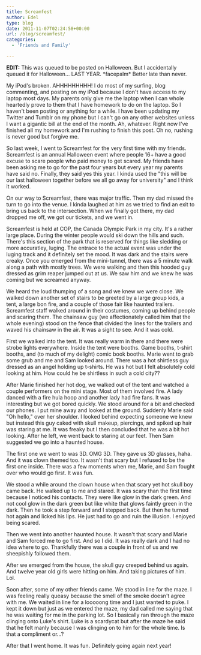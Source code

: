 ```yaml
---
title: Screamfest
author: Edel
type: blog
date: 2011-11-07T02:24:58+00:00
url: /blog/screamfest/
categories:
  - 'Friends and Family'

---
```

**EDIT:** This was queued to be posted on Halloween. But I accidentally queued it for Halloween... LAST YEAR. \*facepalm\* Better late than never.

My iPod's broken. AHHHHHHHHH! I do most of my surfing, blog commenting, and posting on my iPod because I don't have access to my laptop most days. My parents only give me the laptop when I can whole heartedly prove to them that I have homework to do on the laptop. So I haven't been posting or anything for a while. I have been updating my Twitter and Tumblr on my phone but I can't go on any other websites unless I want a gigantic bill at the end of the month. Ah, whatever. Right now I've finished all my homework and I'm rushing to finish this post. Oh no, rushing is never good but forgive me.

So last week, I went to Screamfest for the very first time with my friends. Screamfest is an annual Halloween event where people 16+ have a good excuse to scare people who paid money to get scared. My friends have been asking me to go for the past four years but every year my parents have said no. Finally, they said yes this year. I kinda used the "this will be our last halloween together before we all go away for university" and I think it worked.

On our way to Screamfest, there was major traffic. Then my dad missed the turn to go into the venue. I kinda laughed at him as we tried to find an exit to bring us back to the intersection. When we finally got there, my dad dropped me off, we got our tickets, and we went in.

Screamfest is held at COP, the Canada Olympic Park in my city. It's a rather large place. During the winter people would ski down the hills and such. There's this section of the park that is reserved for things like sledding or more accuratley, luging. The entrace to the actual event was under the luging track and it definitely set the mood. It was dark and the stairs were creaky. Once you emerged from the mini-tunnel, there was a 5 minute walk along a path with mostly trees. We were walking and then this hooded guy dressed as grim reaper jumped out at us. We saw him and we knew he was coming but we screamed anyway.

We heard the loud thumping of a song and we knew we were close. We walked down another set of stairs to be greeted by a large group kids, a tent, a large bon fire, and a couple of those fair like haunted trailers. Screamfest staff walked around in their costumes, coming up behind people and scaring them. The chainsaw guy (we affectionately called him that the whole evening) stood on the fence that divided the lines for the trailers and waved his chainsaw in the air. It was a sight to see. And it was cold.

First we walked into the tent. It was really warm in there and there were strobe lights everywhere. Inside the tent were booths. Game booths, t-shirt booths, and (to much of my delight) comic book booths. Marie went to grab some grub and me and Sam looked around. There was a hot shirtless guy dressed as an angel holding up t-shirts. He was hot but I felt absolutely cold looking at him. How could he be shirtless in such a cold city??

After Marie finished her hot dog, we walked out of the tent and watched a couple performers on the mini stage. Most of them involved fire. A lady danced with a fire hula hoop and another lady had fire fans. It was interesting but we got bored quickly. We stood around for a bit and checked our phones. I put mine away and looked at the ground. Suddenly Marie said "Oh hello," over her shoulder. I looked behind expecting someone we knew but instead this guy caked with skull makeup, piercings, and spiked up hair was staring at me. It was freaky but I then concluded that he was a bit hot looking. After he left, we went back to staring at our feet. Then Sam suggested we go into a haunted house.

The first one we went to was 3D. OMG 3D. They gave us 3D glasses, haha. And it was clown themed too. It wasn't that scary but I refused to be the first one inside. There was a few moments when me, Marie, and Sam fought over who would go first. It was fun.

We stood a while around the clown house when that scary yet hot skull boy came back. He walked up to me and stared. It was scary than the first time because I noticed his contacts. They were like glow in the dark green. And not cool glow in the dark green but like white that glows faintly green in the dark. Then he took a step forward and I stepped back. But then he turned hot again and licked his lips. He just had to go and ruin the illusion. I enjoyed being scared.

Then we went into another haunted house. It wasn't that scary and Marie and Sam forced me to go first. And so I did. It was really dark and I had no idea where to go. Thankfully there was a couple in front of us and we sheepishly followed them.

After we emerged from the house, the skull guy creeped behind us again. And twelve year old girls were hitting on him. And taking pictures of him. Lol.

Soon after, some of my other friends came. We stood in line for the maze. I was feeling really queasy because the smell of the smoke doesn't agree with me. We waited in line for a looooong time and I just wanted to puke. I kept it down but just as we entered the maze, my dad called me saying that he was waiting for me in the parking lot. So I basically ran through the maze clinging onto Luke's shirt. Luke is a scardycat but after the maze he said that he felt manly because I was clinging on to him for the whole time. Is that a compliment or...?

After that I went home. It was fun. Definitely going again next year!


